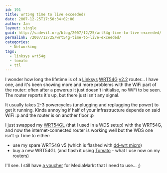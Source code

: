 ```yaml
---
id: 191
title: wrt54g time to live exceeded?
date: 2007-12-25T17:50:34+02:00
author: Jan
layout: single
guid: http://sadevil.org/blog/2007/12/25/wrt54g-time-to-live-exceeded/
permalink: /2007/12/25/wrt54g-time-to-live-exceeded/
categories:
  - Networking
tags:
  - linksys wrt54g
  - tomato
  - ttl
---
```

I wonder how long the lifetime is of a [Linksys](http://www.linksys.com/) [WRT54G](http://www.linksys.com/servlet/Satellite?c=L_Product_C2&childpagename=US%2FLayout&cid=1149562300349&pagename=Linksys%2FCommon%2FVisitorWrapper) [v2.2](http://en.wikipedia.org/wiki/WRT54G#WRT54G) router... I have one, and it's been showing more and more problems with the WiFi part of the router: often after a powerup it just doesn't initialise, no WiFi to be seen. The router reports it's up, but there just isn't any signal.

It usually takes 2-3 powercycles (unplugging and replugging the power) to get it running. Kinda annoying if half of your infrastructure depends on said WiFi :p and the router is on another floor :p

I just swapped my [WRT54GL](http://www.linksys.com/servlet/Satellite?c=L_Product_C2&childpagename=US%2FLayout&cid=1133202177241&pagename=Linksys%2FCommon%2FVisitorWrapper) (that I used in a WDS setup) with the WRT54G, and now the internet-connected router is working well but the WDS one isn't :p Time to either:

  * use my spare WRT54G v5 (which is flashed with [dd-wrt micro](http://www.dd-wrt.com))
  * buy a new WRT54GL (and flash it using [Tomato](http://www.polarcloud.com/tomato) - what I use now on my routers) 

I'll see. I still have [a voucher](/2007/09/30/so-long-and-thanks-for-all-the-fish/) for MediaMarkt that I need to use... ;)